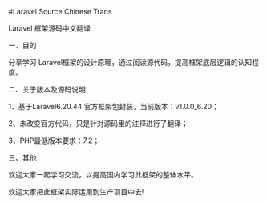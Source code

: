
#Laravel Source Chinese Trans 

Laravel 框架源码中文翻译


一、目的

分享学习 Laravel框架的设计原理，通过阅读源代码，提高框架底层逻辑的认知程度。

二、关于版本及源码说明

1、基于Laravel6.20.44 官方框架包封装，当前版本：v1.0.0_6.20； 

2、未改变官方代码，只是针对源码里的注释进行了翻译； 

3、PHP最低版本要求：7.2； 


三、其他

欢迎大家一起学习交流，以提高国内学习此框架的整体水平。

欢迎大家把此框架实际运用到生产项目中去!
